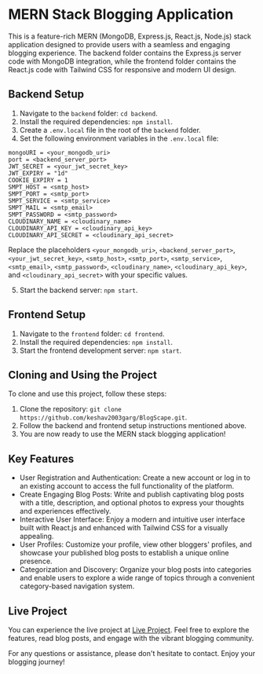 # MERN Stack Blogging Application

This is a feature-rich MERN (MongoDB, Express.js, React.js, Node.js) stack application designed to provide users with a seamless and engaging blogging experience. The backend folder contains the Express.js server code with MongoDB integration, while the frontend folder contains the React.js code with Tailwind CSS for responsive and modern UI design.

## Backend Setup

1. Navigate to the `backend` folder: `cd backend`.
2. Install the required dependencies: `npm install`.
3. Create a `.env.local` file in the root of the `backend` folder.
4. Set the following environment variables in the `.env.local` file:

```plaintext
mongoURI = <your_mongodb_uri>
port = <backend_server_port>
JWT_SECRET = <your_jwt_secret_key>
JWT_EXPIRY = "1d"
COOKIE_EXPIRY = 1
SMPT_HOST = <smtp_host>
SMPT_PORT = <smtp_port>
SMPT_SERVICE = <smtp_service>
SMPT_MAIL = <smtp_email>
SMPT_PASSWORD = <smtp_password>
CLOUDINARY_NAME = <cloudinary_name>
CLOUDINARY_API_KEY = <cloudinary_api_key>
CLOUDINARY_API_SECRET = <cloudinary_api_secret>
```

Replace the placeholders `<your_mongodb_uri>`, `<backend_server_port>`, `<your_jwt_secret_key>`, `<smtp_host>`, `<smtp_port>`, `<smtp_service>`, `<smtp_email>`, `<smtp_password>`, `<cloudinary_name>`, `<cloudinary_api_key>`, and `<cloudinary_api_secret>` with your specific values.

5. Start the backend server: `npm start`.

## Frontend Setup

1. Navigate to the `frontend` folder: `cd frontend`.
2. Install the required dependencies: `npm install`.
3. Start the frontend development server: `npm start`.

## Cloning and Using the Project

To clone and use this project, follow these steps:

1. Clone the repository: `git clone https://github.com/keshav2003garg/BlogScape.git`.
2. Follow the backend and frontend setup instructions mentioned above.
3. You are now ready to use the MERN stack blogging application!

## Key Features

- User Registration and Authentication: Create a new account or log in to an existing account to access the full functionality of the platform.
- Create Engaging Blog Posts: Write and publish captivating blog posts with a title, description, and optional photos to express your thoughts and experiences effectively.
- Interactive User Interface: Enjoy a modern and intuitive user interface built with React.js and enhanced with Tailwind CSS for a visually appealing.
- User Profiles: Customize your profile, view other bloggers' profiles, and showcase your published blog posts to establish a unique online presence.
- Categorization and Discovery: Organize your blog posts into categories and enable users to explore a wide range of topics through a convenient category-based navigation system.

## Live Project

You can experience the live project at [Live Project](https://bloggscape.vercel.app/). Feel free to explore the features, read blog posts, and engage with the vibrant blogging community.

For any questions or assistance, please don't hesitate to contact. Enjoy your blogging journey!